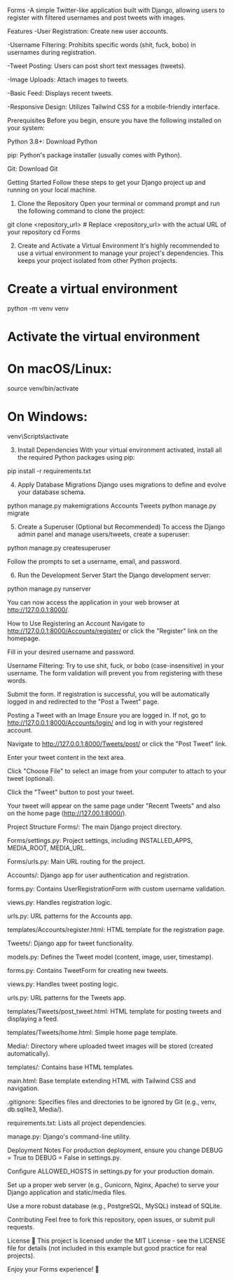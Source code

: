 Forms 
-A simple Twitter-like application built with Django, allowing users to register with filtered usernames and post tweets with images.

Features
-User Registration: Create new user accounts.

-Username Filtering: Prohibits specific words (shit, fuck, bobo) in usernames during registration.

-Tweet Posting: Users can post short text messages (tweets).

-Image Uploads: Attach images to tweets.

-Basic Feed: Displays recent tweets.

-Responsive Design: Utilizes Tailwind CSS for a mobile-friendly interface.

Prerequisites 
Before you begin, ensure you have the following installed on your system:

Python 3.8+: Download Python

pip: Python's package installer (usually comes with Python).

Git: Download Git

Getting Started 
Follow these steps to get your Django project up and running on your local machine.

1. Clone the Repository 
Open your terminal or command prompt and run the following command to clone the project:

git clone <repository_url> # Replace <repository_url> with the actual URL of your repository
cd Forms

2. Create and Activate a Virtual Environment 
It's highly recommended to use a virtual environment to manage your project's dependencies. This keeps your project isolated from other Python projects.

# Create a virtual environment
python -m venv venv

# Activate the virtual environment
# On macOS/Linux:
source venv/bin/activate
# On Windows:
venv\Scripts\activate

3. Install Dependencies 
With your virtual environment activated, install all the required Python packages using pip:

pip install -r requirements.txt

4. Apply Database Migrations 
Django uses migrations to define and evolve your database schema.

python manage.py makemigrations Accounts Tweets
python manage.py migrate

5. Create a Superuser (Optional but Recommended) 
To access the Django admin panel and manage users/tweets, create a superuser:

python manage.py createsuperuser

Follow the prompts to set a username, email, and password.

6. Run the Development Server 
Start the Django development server:

python manage.py runserver

You can now access the application in your web browser at http://127.0.0.1:8000/.

How to Use 
Registering an Account 
Navigate to http://127.0.0.1:8000/Accounts/register/ or click the "Register" link on the homepage.

Fill in your desired username and password.

Username Filtering: Try to use shit, fuck, or bobo (case-insensitive) in your username. The form validation will prevent you from registering with these words.

Submit the form. If registration is successful, you will be automatically logged in and redirected to the "Post a Tweet" page.

Posting a Tweet with an Image 
Ensure you are logged in. If not, go to http://127.0.0.1:8000/Accounts/login/ and log in with your registered account.

Navigate to http://127.0.0.1:8000/Tweets/post/ or click the "Post Tweet" link.

Enter your tweet content in the text area.

Click "Choose File" to select an image from your computer to attach to your tweet (optional).

Click the "Tweet" button to post your tweet.

Your tweet will appear on the same page under "Recent Tweets" and also on the home page (http://127.00.1:8000/).

Project Structure 
Forms/: The main Django project directory.

Forms/settings.py: Project settings, including INSTALLED_APPS, MEDIA_ROOT, MEDIA_URL.

Forms/urls.py: Main URL routing for the project.

Accounts/: Django app for user authentication and registration.

forms.py: Contains UserRegistrationForm with custom username validation.

views.py: Handles registration logic.

urls.py: URL patterns for the Accounts app.

templates/Accounts/register.html: HTML template for the registration page.

Tweets/: Django app for tweet functionality.

models.py: Defines the Tweet model (content, image, user, timestamp).

forms.py: Contains TweetForm for creating new tweets.

views.py: Handles tweet posting logic.

urls.py: URL patterns for the Tweets app.

templates/Tweets/post_tweet.html: HTML template for posting tweets and displaying a feed.

templates/Tweets/home.html: Simple home page template.

Media/: Directory where uploaded tweet images will be stored (created automatically).

templates/: Contains base HTML templates.

main.html: Base template extending HTML with Tailwind CSS and navigation.

.gitignore: Specifies files and directories to be ignored by Git (e.g., venv, db.sqlite3, Media/).

requirements.txt: Lists all project dependencies.

manage.py: Django's command-line utility.

Deployment Notes 
For production deployment, ensure you change DEBUG = True to DEBUG = False in settings.py.

Configure ALLOWED_HOSTS in settings.py for your production domain.

Set up a proper web server (e.g., Gunicorn, Nginx, Apache) to serve your Django application and static/media files.

Use a more robust database (e.g., PostgreSQL, MySQL) instead of SQLite.

Contributing 
Feel free to fork this repository, open issues, or submit pull requests.

License 📄
This project is licensed under the MIT License - see the LICENSE file for details (not included in this example but good practice for real projects).

Enjoy your Forms experience! 🎉
